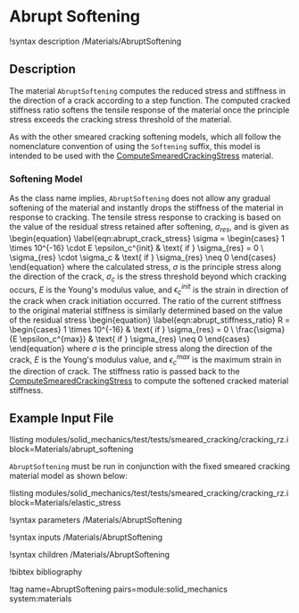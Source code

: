# Abrupt Softening

!syntax description /Materials/AbruptSoftening

## Description

The material `AbruptSoftening` computes the reduced stress and stiffness
in the direction of a crack according to a step function. The computed
cracked stiffness ratio softens the tensile response of the material once the
principle stress exceeds the cracking stress threshold of the material.

As with the other smeared cracking softening models, which all follow the
nomenclature convention of using the `Softening` suffix, this model is intended
to be used with the [ComputeSmearedCrackingStress](/ComputeSmearedCrackingStress.md)
material.

### Softening Model

As the class name implies, `AbruptSoftening` does not allow any gradual softening
of the material and instantly drops the stiffness of the material in response to
cracking.
The tensile stress response to cracking is based on the value of the residual
stress retained after softening, $\sigma_{res}$, and is given as
\begin{equation}
  \label{eqn:abrupt_crack_stress}
  \sigma = \begin{cases}
            1 \times 10^{-16} \cdot E \epsilon_c^{init} & \text{ if } \sigma_{res} = 0 \\
            \sigma_{res} \cdot \sigma_c & \text{ if } \sigma_{res} \neq 0
           \end{cases}
\end{equation}
where the calculated stress, $\sigma$ is the principle stress along the direction
of the crack, $\sigma_c$ is the stress threshold beyond which cracking occurs,
$E$ is the Young's modulus value, and $\epsilon_c^{init}$ is the strain in
direction of the crack when crack initiation occurred.
The ratio of the current stiffness to the original material stiffness is
similarly determined based on the value of the residual stress
\begin{equation}
  \label{eqn:abrupt_stiffness_ratio}
  R = \begin{cases}
        1 \times 10^{-16} & \text{ if } \sigma_{res} = 0 \\
        \frac{\sigma}{E \epsilon_c^{max}} & \text{ if } \sigma_{res} \neq 0
       \end{cases}
\end{equation}
where $\sigma$ is the principle stress along the direction of the crack,
$E$ is the Young's modulus value, and $\epsilon_c^{max}$ is the maximum strain
in the direction of crack.
The stiffness ratio is passed back to the
[ComputeSmearedCrackingStress](/ComputeSmearedCrackingStress.md)
to compute the softened cracked material stiffness.


## Example Input File

!listing modules/solid_mechanics/test/tests/smeared_cracking/cracking_rz.i block=Materials/abrupt_softening

`AbruptSoftening` must be run in conjunction with the fixed smeared cracking material model as shown below:

!listing modules/solid_mechanics/test/tests/smeared_cracking/cracking_rz.i block=Materials/elastic_stress

!syntax parameters /Materials/AbruptSoftening

!syntax inputs /Materials/AbruptSoftening

!syntax children /Materials/AbruptSoftening

!bibtex bibliography

!tag name=AbruptSoftening pairs=module:solid_mechanics system:materials
